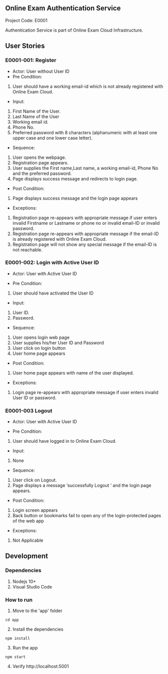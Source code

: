 ## Online Exam Authentication Service #
Project Code: E0001

Authentication Service is part of Online Exam Cloud Infrastructure.

## User Stories ##
### E0001-001: Register ###

* Actor: User without User ID
* Pre Condition:

1. User should have a working email-id which is not already registered with Online Exam Cloud.

* Input:

1. First Name of the User.
2. Last Name of the User
3. Working email id.
4. Phone No.
5. Preferred password with 8 characters (alphanumeric with at least one upper case and one lower case letter).

* Sequence:

1. User opens the webpage.
2. Registration page appears.
3. User supplies the First name,Last name, a working email-id, Phone No and the preferred password.
4. Page displays success message and redirects to login page.

* Post Condition:

1. Page displays success message and the login page appears

* Exceptions:

1. Registration page re-appears with appropriate message if user enters invalid Firstname or Lastname or phone no or invalid email-ID or invalid password.
2. Registration page re-appears with appropriate message if the email-ID is already registered with Online Exam Cloud.
3. Registration page will not show any special message if the email-ID is not reachable.


### E0001-002: Login with Active User ID ###

* Actor: User with Active User ID 

* Pre Condition:

1. User should have activated the User ID

* Input:

1. User ID. 
2. Password.

* Sequence:
 
1. User opens login web page
2. User supplies his/her User ID and Password
3. User click on login button
4. User home page appears

* Post Condition:

1. User home page appears with name of the user displayed.

* Exceptions:

1. Login page re-appears with appropriate message if user enters invalid User ID or password.


### E0001-003 Logout ###

* Actor: User with Active User ID

* Pre Condition:

1. User should have logged in to Online Exam Cloud.

* Input:

1. None

* Sequence:

1. User click on Logout.
2. Page displays a message ‘successfully Logout ‘ and the login page appears.

* Post Condition:

1. Login screen appears
2. Back button or bookmarks fail to open any of the login-protected pages of the web app

* Exceptions:

1. Not Applicable


## Development ##

### Dependencies ###
1. Nodejs 10+
2. Visual Studio Code

### How to run ###
1. Move to the 'app' folder
```
cd app
```
2. Install the dependencies
```
npm install
``` 
3. Run the app
```
npm start
```
4. Verify http://localhost:5001
